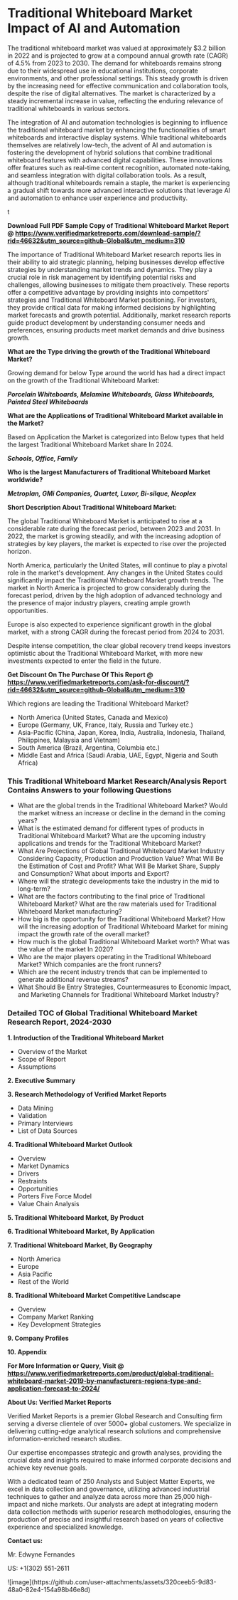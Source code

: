 <h1>Traditional Whiteboard Market Impact of AI and Automation</h1><p>The traditional whiteboard market was valued at approximately $3.2 billion in 2022 and is projected to grow at a compound annual growth rate (CAGR) of 4.5% from 2023 to 2030. The demand for whiteboards remains strong due to their widespread use in educational institutions, corporate environments, and other professional settings. This steady growth is driven by the increasing need for effective communication and collaboration tools, despite the rise of digital alternatives. The market is characterized by a steady incremental increase in value, reflecting the enduring relevance of traditional whiteboards in various sectors.</p><p>The integration of AI and automation technologies is beginning to influence the traditional whiteboard market by enhancing the functionalities of smart whiteboards and interactive display systems. While traditional whiteboards themselves are relatively low-tech, the advent of AI and automation is fostering the development of hybrid solutions that combine traditional whiteboard features with advanced digital capabilities. These innovations offer features such as real-time content recognition, automated note-taking, and seamless integration with digital collaboration tools. As a result, although traditional whiteboards remain a staple, the market is experiencing a gradual shift towards more advanced interactive solutions that leverage AI and automation to enhance user experience and productivity.</p>t</p><p id="" class=""><strong>Download Full PDF Sample Copy of Traditional Whiteboard Market Report @ <a href="https://www.verifiedmarketreports.com/download-sample/?rid=46632&utm_source=github-Global&utm_medium=310" target="_blank">https://www.verifiedmarketreports.com/download-sample/?rid=46632&utm_source=github-Global&utm_medium=310</a></strong></p><p>The importance of&nbsp;Traditional Whiteboard Market research reports lies in their ability to aid strategic planning, helping businesses develop effective strategies by understanding market trends and dynamics. They play a crucial role in risk management by identifying potential risks and challenges, allowing businesses to mitigate them proactively. These reports offer a competitive advantage by providing insights into competitors' strategies and Traditional Whiteboard Market positioning. For investors, they provide critical data for making informed decisions by highlighting market forecasts and growth potential. Additionally, market research reports guide product development by understanding consumer needs and preferences, ensuring products meet market demands and drive business growth.</p><p><strong>What are the&nbsp;Type driving the growth of the Traditional Whiteboard Market?</strong></p><p id="" class="">Growing demand for below Type around the world has had a direct impact on the growth of the Traditional Whiteboard Market:</p><em><strong>Porcelain Whiteboards, Melamine Whiteboards, Glass Whiteboards, Painted Steel Whiteboards</strong></em></p><strong>What are the&nbsp;Applications&nbsp;of Traditional Whiteboard Market available in the Market?</strong></p><p id="" class="">Based on Application the Market is categorized into Below types that held the largest Traditional Whiteboard Market share In 2024.</p><em><strong>Schools, Office, Family</strong></em></p><strong>Who is the largest Manufacturers of Traditional Whiteboard Market worldwide?</strong></p><p><em><strong>Metroplan, GMi Companies, Quartet, Luxor, Bi-silque, Neoplex</strong></em></p><p id="" class=""><strong>Short Description About Traditional Whiteboard Market:</strong></p><p>The global Traditional Whiteboard Market is anticipated to rise at a considerable rate during the forecast period, between 2023 and 2031. In 2022, the market is growing steadily, and with the increasing adoption of strategies by key players, the market is expected to rise over the projected horizon.</p><p>North America, particularly the United States, will continue to play a pivotal role in the market's development. Any changes in the United States could significantly impact the Traditional Whiteboard Market growth trends. The market in North America is projected to grow considerably during the forecast period, driven by the high adoption of advanced technology and the presence of major industry players, creating ample growth opportunities.</p><p>Europe is also expected to experience significant growth in the global market, with a strong CAGR during the forecast period from 2024 to 2031.</p><p>Despite intense competition, the clear global recovery trend keeps investors optimistic about the Traditional Whiteboard Market, with more new investments expected to enter the field in the future.</p><p id="" class=""><strong>Get Discount On The Purchase Of This Report @ <a href="https://www.verifiedmarketreports.com/ask-for-discount/?rid=46632&utm_source=github-Global&utm_medium=310" target="_blank">https://www.verifiedmarketreports.com/ask-for-discount/?rid=46632&utm_source=github-Global&utm_medium=310</a></strong></p>Which regions are leading the Traditional Whiteboard Market?</p><ul><li>North America (United States, Canada and Mexico)</li><li>Europe (Germany, UK, France, Italy, Russia and Turkey etc.)</li><li>Asia-Pacific (China, Japan, Korea, India, Australia, Indonesia, Thailand, Philippines, Malaysia and Vietnam)</li><li>South America (Brazil, Argentina, Columbia etc.)</li><li>Middle East and Africa (Saudi Arabia, UAE, Egypt, Nigeria and South Africa)</li></ul><h3 id="" class="">This Traditional Whiteboard Market Research/Analysis Report Contains Answers to your following Questions</h3><ul><li>What are the global trends in the Traditional Whiteboard Market? Would the market witness an increase or decline in the demand in the coming years?</li><li>What is the estimated demand for different types of products in Traditional Whiteboard Market? What are the upcoming industry applications and trends for the Traditional Whiteboard Market?</li><li>What Are Projections of Global Traditional Whiteboard Market Industry Considering Capacity, Production and Production Value? What Will Be the Estimation of Cost and Profit? What Will Be Market Share, Supply and Consumption? What about imports and Export?</li><li>Where will the strategic developments take the industry in the mid to long-term?</li><li>What are the factors contributing to the final price of Traditional Whiteboard Market? What are the raw materials used for Traditional Whiteboard Market manufacturing?</li><li>How big is the opportunity for the Traditional Whiteboard Market? How will the increasing adoption of Traditional Whiteboard Market for mining impact the growth rate of the overall market?</li><li>How much is the global Traditional Whiteboard Market worth? What was the value of the market In 2020?</li><li>Who are the major players operating in the Traditional Whiteboard Market? Which companies are the front runners?</li><li>Which are the recent industry trends that can be implemented to generate additional revenue streams?</li><li>What Should Be Entry Strategies, Countermeasures to Economic Impact, and Marketing Channels for Traditional Whiteboard Market Industry?</li></ul><h3 id="" class="">Detailed TOC of Global Traditional Whiteboard Market Research Report, 2024-2030</h3><p id="" class=""><strong>1. Introduction of the Traditional Whiteboard Market</strong></p><ul><li>Overview of the Market</li><li>Scope of Report</li><li>Assumptions</li></ul><p id="" class=""><strong>2. Executive Summary</strong></p><p id="" class=""><strong>3. Research Methodology of Verified Market Reports</strong></p><ul><li>Data Mining</li><li>Validation</li><li>Primary Interviews</li><li>List of Data Sources</li></ul><p id="" class=""><strong>4. Traditional Whiteboard Market Outlook</strong></p><ul><li>Overview</li><li>Market Dynamics</li><li>Drivers</li><li>Restraints</li><li>Opportunities</li><li>Porters Five Force Model</li><li>Value Chain Analysis</li></ul><p id="" class=""><strong>5. Traditional Whiteboard Market, By Product</strong></p><p id="" class=""><strong>6. Traditional Whiteboard Market, By Application</strong></p><p id="" class=""><strong>7. Traditional Whiteboard Market, By Geography</strong></p><ul><li>North America</li><li>Europe</li><li>Asia Pacific</li><li>Rest of the World</li></ul><p id="" class=""><strong>8. Traditional Whiteboard Market Competitive Landscape</strong></p><ul><li>Overview</li><li>Company Market Ranking</li><li>Key Development Strategies</li></ul><p id="" class=""><strong>9. Company Profiles</strong></p><p id="" class=""><strong>10. Appendix</strong></p><p id="" class=""><strong>For More Information or Query, Visit @ <a href="https://www.verifiedmarketreports.com/product/global-traditional-whiteboard-market-2019-by-manufacturers-regions-type-and-application-forecast-to-2024/" target="_blank">https://www.verifiedmarketreports.com/product/global-traditional-whiteboard-market-2019-by-manufacturers-regions-type-and-application-forecast-to-2024/</a></strong></p><p id="" class=""><strong>About Us: Verified Market Reports</strong></p><p id="" class="">Verified Market Reports is a premier Global Research and Consulting firm serving a diverse clientele of over 5000+ global customers. We specialize in delivering cutting-edge analytical research solutions and comprehensive information-enriched research studies.</p><p id="" class="">Our expertise encompasses strategic and growth analyses, providing the crucial data and insights required to make informed corporate decisions and achieve key revenue goals.</p><p id="" class="">With a dedicated team of 250 Analysts and Subject Matter Experts, we excel in data collection and governance, utilizing advanced industrial techniques to gather and analyze data across more than 25,000 high-impact and niche markets. Our analysts are adept at integrating modern data collection methods with superior research methodologies, ensuring the production of precise and insightful research based on years of collective experience and specialized knowledge.</p><p id="" class=""><strong>Contact us:</strong></p><p id="" class="">Mr. Edwyne Fernandes</p><p id="" class="">US: +1(302) 551-2611</p>
![image](https://github.com/user-attachments/assets/320ceeb5-9d83-48a0-82e4-154a98b46e8d)

